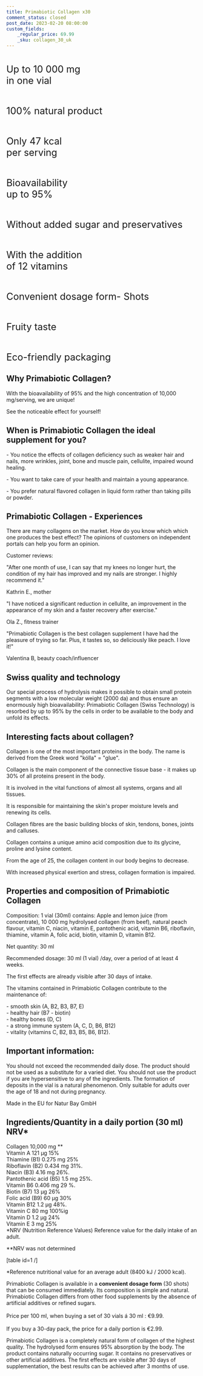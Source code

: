 ```yaml
---
title: Primabiotic Collagen x30
comment_status: closed
post_date: 2023-02-20 08:00:00
custom_fields:
    _regular_price: 69.99
    _sku: collagen_30_uk
---
```


<!-- wp:columns -->
<div class="wp-block-columns"><!-- wp:column -->
<div class="wp-block-column"><!-- wp:image {"align":"center","id":1757,"sizeSlug":"full","linkDestination":"none"} -->
<figure class="wp-block-image aligncenter size-full"><img src="https://primabiotic.de/wp-content/uploads/2022/12/ico1.png" alt="" class="wp-image-1757"/></figure>
<!-- /wp:image -->

<!-- wp:paragraph {"align":"center","style":{"typography":{"fontSize":"25px"}}} -->
<p class="has-text-align-center" style="font-size:25px">Up to 10 000 mg <br>in one vial</p>
<!-- /wp:paragraph --></div>
<!-- /wp:column -->

<!-- wp:column -->
<div class="wp-block-column"><!-- wp:image {"align":"center","id":1759,"sizeSlug":"full","linkDestination":"none"} -->
<figure class="wp-block-image aligncenter size-full"><img src="https://primabiotic.de/wp-content/uploads/2022/12/ico3.png" alt="" class="wp-image-1759"/></figure>
<!-- /wp:image -->

<!-- wp:paragraph {"align":"center","style":{"typography":{"fontSize":"25px"}}} -->
<p class="has-text-align-center" style="font-size:25px">100% natural product</p>
<!-- /wp:paragraph --></div>
<!-- /wp:column -->

<!-- wp:column -->
<div class="wp-block-column"><!-- wp:image {"align":"center","id":1758,"sizeSlug":"full","linkDestination":"none"} -->
<figure class="wp-block-image aligncenter size-full"><img src="https://primabiotic.de/wp-content/uploads/2022/12/ico2.png" alt="" class="wp-image-1758"/></figure>
<!-- /wp:image -->

<!-- wp:paragraph {"align":"center","style":{"typography":{"fontSize":"25px"}}} -->
<p class="has-text-align-center" style="font-size:25px">Only 47 kcal <br>per serving</p>
<!-- /wp:paragraph --></div>
<!-- /wp:column --></div>
<!-- /wp:columns -->

<!-- wp:columns -->
<div class="wp-block-columns"><!-- wp:column -->
<div class="wp-block-column"><!-- wp:image {"align":"center","id":1756,"sizeSlug":"full","linkDestination":"none"} -->
<figure class="wp-block-image aligncenter size-full"><img src="https://primabiotic.de/wp-content/uploads/2022/12/ico4.png" alt="" class="wp-image-1756"/></figure>
<!-- /wp:image -->

<!-- wp:paragraph {"align":"center","style":{"typography":{"fontSize":"25px"}}} -->
<p class="has-text-align-center" style="font-size:25px">Bioavailability <br>up to 95%</p>
<!-- /wp:paragraph --></div>
<!-- /wp:column -->

<!-- wp:column -->
<div class="wp-block-column"><!-- wp:image {"align":"center","id":1760,"sizeSlug":"full","linkDestination":"none"} -->
<figure class="wp-block-image aligncenter size-full"><img src="https://primabiotic.de/wp-content/uploads/2022/12/ico5.png" alt="" class="wp-image-1760"/></figure>
<!-- /wp:image -->

<!-- wp:paragraph {"align":"center","style":{"typography":{"fontSize":"25px"}}} -->
<p class="has-text-align-center" style="font-size:25px">Without added sugar and preservatives</p>
<!-- /wp:paragraph --></div>
<!-- /wp:column -->

<!-- wp:column -->
<div class="wp-block-column"><!-- wp:image {"align":"center","id":1761,"sizeSlug":"full","linkDestination":"none"} -->
<figure class="wp-block-image aligncenter size-full"><img src="https://primabiotic.de/wp-content/uploads/2022/12/ico6.png" alt="" class="wp-image-1761"/></figure>
<!-- /wp:image -->

<!-- wp:paragraph {"align":"center","style":{"typography":{"fontSize":"25px"}}} -->
<p class="has-text-align-center" style="font-size:25px">With the addition <br>of 12 vitamins</p>
<!-- /wp:paragraph --></div>
<!-- /wp:column --></div>
<!-- /wp:columns -->

<!-- wp:columns -->
<div class="wp-block-columns"><!-- wp:column -->
<div class="wp-block-column"><!-- wp:image {"align":"center","id":1762,"sizeSlug":"full","linkDestination":"none"} -->
<figure class="wp-block-image aligncenter size-full"><img src="https://primabiotic.de/wp-content/uploads/2022/12/ico7.png" alt="" class="wp-image-1762"/></figure>
<!-- /wp:image -->

<!-- wp:paragraph {"align":"center","style":{"typography":{"fontSize":"25px"}}} -->
<p class="has-text-align-center" style="font-size:25px">Convenient dosage form- Shots</p>
<!-- /wp:paragraph --></div>
<!-- /wp:column -->

<!-- wp:column -->
<div class="wp-block-column"><!-- wp:image {"align":"center","id":1763,"sizeSlug":"full","linkDestination":"none"} -->
<figure class="wp-block-image aligncenter size-full"><img src="https://primabiotic.de/wp-content/uploads/2022/12/ico8.png" alt="" class="wp-image-1763"/></figure>
<!-- /wp:image -->

<!-- wp:paragraph {"align":"center","style":{"typography":{"fontSize":"25px"}}} -->
<p class="has-text-align-center" style="font-size:25px">Fruity taste</p>
<!-- /wp:paragraph --></div>
<!-- /wp:column -->

<!-- wp:column -->
<div class="wp-block-column"><!-- wp:image {"align":"center","id":1764,"sizeSlug":"full","linkDestination":"none"} -->
<figure class="wp-block-image aligncenter size-full"><img src="https://primabiotic.de/wp-content/uploads/2022/12/ico9.png" alt="" class="wp-image-1764"/></figure>
<!-- /wp:image -->

<!-- wp:paragraph {"align":"center","style":{"typography":{"fontSize":"25px"}}} -->
<p class="has-text-align-center" style="font-size:25px">Eco-friendly packaging</p>
<!-- /wp:paragraph --></div>
<!-- /wp:column --></div>
<!-- /wp:columns -->

<!-- wp:heading -->
<h2>Why Primabiotic Collagen?</h2>
<!-- /wp:heading -->

<!-- wp:paragraph -->
<p>With the bioavailability of 95% and the high concentration of 10,000 mg/serving, we are unique!</p>
<!-- /wp:paragraph -->

<!-- wp:paragraph -->
<p>See the noticeable effect for yourself!</p>
<!-- /wp:paragraph -->

<!-- wp:heading -->
<h2>When is Primabiotic Collagen the ideal supplement for you?</h2>
<!-- /wp:heading -->

<!-- wp:paragraph -->
<p>- You notice the effects of collagen deficiency such as weaker hair and nails, more wrinkles, joint, bone and muscle pain, cellulite, impaired wound healing.</p>
<!-- /wp:paragraph -->

<!-- wp:paragraph -->
<p>- You want to take care of your health and maintain a young appearance.</p>
<!-- /wp:paragraph -->

<!-- wp:paragraph -->
<p>- You prefer natural flavored collagen in liquid form rather than taking pills or powder.</p>
<!-- /wp:paragraph -->

<!-- wp:heading -->
<h2>Primabiotic Collagen - Experiences</h2>
<!-- /wp:heading -->

<!-- wp:paragraph -->
<p>There are many collagens on the market. How do you know which which one produces the best effect? The opinions of customers on independent portals can help you form an opinion.</p>
<!-- /wp:paragraph -->

<!-- wp:paragraph -->
<p>Customer reviews:</p>
<!-- /wp:paragraph -->

<!-- wp:paragraph -->
<p>&quot;After one month of use, I can say that my knees no longer hurt, the condition of my hair has improved and my nails are stronger. I highly recommend it.&quot;</p>
<!-- /wp:paragraph -->

<!-- wp:paragraph -->
<p>Kathrin E., mother</p>
<!-- /wp:paragraph -->

<!-- wp:paragraph -->
<p>&quot;I have noticed a significant reduction in cellulite, an improvement in the appearance of my skin and a faster recovery after exercise.&quot;</p>
<!-- /wp:paragraph -->

<!-- wp:paragraph -->
<p>Ola Z., fitness trainer</p>
<!-- /wp:paragraph -->

<!-- wp:paragraph -->
<p>&quot;Primabiotic Collagen is the best collagen supplement I have had the pleasure of trying so far. Plus, it tastes so, so deliciously like peach. I love it!&quot;</p>
<!-- /wp:paragraph -->

<!-- wp:paragraph -->
<p>Valentina B, beauty coach/influencer</p>
<!-- /wp:paragraph -->

<!-- wp:heading -->
<h2>Swiss quality and technology</h2>
<!-- /wp:heading -->

<!-- wp:paragraph -->
<p>Our special process of hydrolysis makes it possible to obtain small protein segments with a low molecular weight (2000 da) and thus ensure an enormously high bioavailability: Primabiotic Collagen (Swiss Technology) is resorbed by up to 95% by the cells in order to be available to the body and unfold its effects.</p>
<!-- /wp:paragraph -->

<!-- wp:heading -->
<h2>Interesting facts about collagen?</h2>
<!-- /wp:heading -->

<!-- wp:paragraph -->
<p>Collagen is one of the most important proteins in the body. The name is derived from the Greek word &quot;kólla&quot; = &quot;glue&quot;.</p>
<!-- /wp:paragraph -->

<!-- wp:paragraph -->
<p>Collagen is the main component of the connective tissue base - it makes up 30% of all proteins present in the body.</p>
<!-- /wp:paragraph -->

<!-- wp:paragraph -->
<p>It is involved in the vital functions of almost all systems, organs and all tissues.</p>
<!-- /wp:paragraph -->

<!-- wp:paragraph -->
<p>It is responsible for maintaining the skin&#39;s proper moisture levels and renewing its cells.</p>
<!-- /wp:paragraph -->

<!-- wp:paragraph -->
<p>Collagen fibres are the basic building blocks of skin, tendons, bones, joints and calluses.</p>
<!-- /wp:paragraph -->

<!-- wp:paragraph -->
<p>Collagen contains a unique amino acid composition due to its glycine, proline and lysine content.</p>
<!-- /wp:paragraph -->

<!-- wp:paragraph -->
<p>From the age of 25, the collagen content in our body begins to decrease.</p>
<!-- /wp:paragraph -->

<!-- wp:paragraph -->
<p>With increased physical exertion and stress, collagen formation is impaired.</p>
<!-- /wp:paragraph -->

<!-- wp:heading -->
<h2>Properties and composition of Primabiotic Collagen</h2>
<!-- /wp:heading -->

<!-- wp:paragraph -->
<p>Composition: 1 vial (30ml) contains: Apple and lemon juice (from concentrate), 10 000 mg hydrolysed collagen (from beef), natural peach flavour, vitamin C, niacin, vitamin E, pantothenic acid, vitamin B6, riboflavin, thiamine, vitamin A, folic acid, biotin, vitamin D, vitamin B12.</p>
<!-- /wp:paragraph -->

<!-- wp:paragraph -->
<p>Net quantity: 30 ml</p>
<!-- /wp:paragraph -->

<!-- wp:paragraph -->
<p>Recommended dosage: 30 ml (1 vial) /day, over a period of at least 4 weeks.</p>
<!-- /wp:paragraph -->

<!-- wp:paragraph -->
<p>The first effects are already visible after 30 days of intake.</p>
<!-- /wp:paragraph -->

<!-- wp:paragraph -->
<p>The vitamins contained in Primabiotic Collagen contribute to the maintenance of:</p>
<!-- /wp:paragraph -->

<!-- wp:paragraph -->
<p>- smooth skin (A, B2, B3, B7, E)<br>- healthy hair (B7 - biotin)<br>- healthy bones (D, C)<br>- a strong immune system (A, C, D, B6, B12)<br>- vitality (vitamins C, B2, B3, B5, B6, B12).</p>
<!-- /wp:paragraph -->

<!-- wp:heading -->
<h2>Important information:</h2>
<!-- /wp:heading -->

<!-- wp:paragraph -->
<p>You should not exceed the recommended daily dose. The product should not be used as a substitute for a varied diet. You should not use the product if you are hypersensitive to any of the ingredients. The formation of deposits in the vial is a natural phenomenon. Only suitable for adults over the age of 18 and not during pregnancy.</p>
<!-- /wp:paragraph -->

<!-- wp:paragraph -->
<p>Made in the EU for Natur Bay GmbH</p>
<!-- /wp:paragraph -->

<!-- wp:heading -->
<h2>Ingredients/Quantity in a daily portion (30 ml) NRV*</h2>
<!-- /wp:heading -->

<!-- wp:paragraph -->
<p>Collagen 10,000 mg **<br>Vitamin A 121 µg 15%<br>Thiamine (B1) 0.275 mg 25%<br>Riboflavin (B2) 0.434 mg 31%.<br>Niacin (B3) 4.16 mg 26%.<br>Pantothenic acid (B5) 1.5 mg 25%.<br>Vitamin B6 0.406 mg 29 %.<br>Biotin (B7) 13 µg 26%<br>Folic acid (B9) 60 µg 30%<br>Vitamin B12 1.2 µg 48%.<br>Vitamin C 80 mg 100%ig<br>Vitamin D 1.2 µg 24%<br>Vitamin E 3 mg 25%<br>*NRV (Nutrition Reference Values) Reference value for the daily intake of an adult.</p>
<!-- /wp:paragraph -->

<!-- wp:paragraph -->
<p>**NRV was not determined</p>
<!-- /wp:paragraph -->

<!-- wp:tablepress/table {"id":"1"} -->
[table id=1 /]
<!-- /wp:tablepress/table -->

<!-- wp:paragraph {"fontSize":"small"} -->
<p class="has-small-font-size">*Reference nutritional value for an average adult (8400 kJ / 2000 kcal).</p>
<!-- /wp:paragraph -->

<!-- wp:paragraph -->
<p>Primabiotic Collagen is available in a <strong>convenient dosage form</strong> (30 shots) that can be consumed immediately. Its composition is simple and natural. Primabiotic Collagen differs from other food supplements by the absence of artificial additives or refined sugars.<br><br>Price per 100 ml, when buying a set of 30 vials á 30 ml : €9.99. <br><br>If you buy a 30-day pack, the price for a daily portion is €2.99.</p>
<!-- /wp:paragraph -->

<!-- wp:paragraph -->
<p>Primabiotic Collagen is a completely natural form of collagen of the highest quality. The hydrolysed form ensures 95% absorption by the body. The product contains naturally occurring sugar. It contains no preservatives or other artificial additives. The first effects are visible after 30 days of supplementation, the best results can be achieved after 3 months of use.</p>
<!-- /wp:paragraph -->
